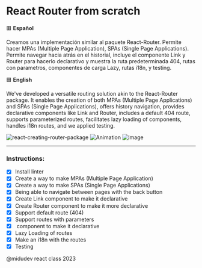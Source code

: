 # React Router from scratch

🟥 **Español**

Creamos una implementación similar al paquete React-Router. Permite hacer MPAs (Multiple Page Application), SPAs (Single Page Applications). Permite navegar hacia atrás en el historial, incluye el componente Link y Router para hacerlo declarativo y muestra la ruta predeterminada 404, rutas con parametros, componentes de carga Lazy, rutas i18n, y testing.

🟦 **English**

We've developed a versatile routing solution akin to the React-Router package. It enables the creation of both MPAs (Multiple Page Applications) and SPAs (Single Page Applications), offers history navigation, provides declarative components like Link and Router, includes a default 404 route, supports parameterized routes, facilitates lazy loading of components, handles i18n routes, and we applied testing.

![react-creating-router-package](https://github.com/amaimus/react-creating-router-package/assets/35699916/076f37ec-79f6-46f8-bd8a-da70329473e4)
![Animation](https://github.com/amaimus/react-creating-router-package/assets/35699916/31a0dcfa-5631-4d24-a0ce-3c5db7b927f4)
![image](https://github.com/amaimus/react-creating-router-package/assets/35699916/26fcd9db-91f6-41e0-b6c1-14ed2fae1636)

--- 

### Instructions:

- [x] Install linter
- [x] Create a way to make MPAs (Multiple Page Application)
- [x] Create a way to make SPAs (Single Page Applications)
- [x] Being able to navigate between pages with the back button
- [x] Create Link component to make it declarative
- [x] Create Router component to make it more declarative
- [x] Support default route (404)
- [x] Support routes with parameters
- [x] <Route /> component to make it declarative
- [x] Lazy Loading of routes
- [x] Make an i18n with the routes
- [x] Testing

@midudev react class 2023
